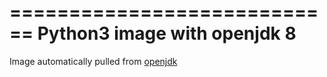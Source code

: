 ============================
Python3 image with openjdk 8
============================

Image automatically pulled from [openjdk](https://raw.githubusercontent.com/docker-library/openjdk/master/8-jdk/Dockerfile)
